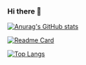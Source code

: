 ### Hi there 👋

[![Anurag's GitHub stats](https://github-readme-stats.vercel.app/api?username=SiroSong&show_icons=true&theme=material-palenight)](https://github.com/anuraghazra/github-readme-stats)

[![Readme Card](https://github-readme-stats.vercel.app/api/pin/?username=SiroSong&repo=react-jwchat&theme=material-palenight)](https://github.com/anuraghazra/github-readme-stats)

[![Top Langs](https://github-readme-stats.vercel.app/api/top-langs/?username=SiroSong&show_icons=true&theme=material-palenight&layout=compact)](https://github.com/anuraghazra/github-readme-stats)
